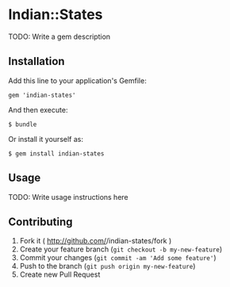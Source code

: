 # Indian::States

TODO: Write a gem description

## Installation

Add this line to your application's Gemfile:

    gem 'indian-states'

And then execute:

    $ bundle

Or install it yourself as:

    $ gem install indian-states

## Usage

TODO: Write usage instructions here

## Contributing

1. Fork it ( http://github.com/<my-github-username>/indian-states/fork )
2. Create your feature branch (`git checkout -b my-new-feature`)
3. Commit your changes (`git commit -am 'Add some feature'`)
4. Push to the branch (`git push origin my-new-feature`)
5. Create new Pull Request
